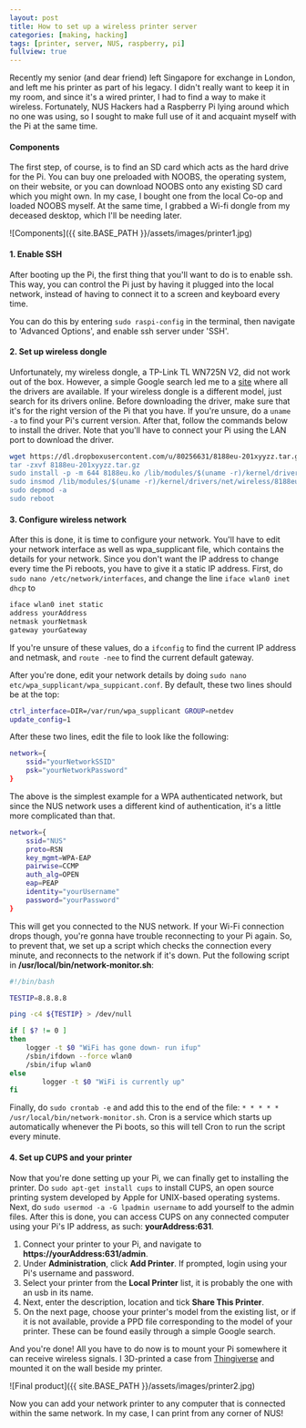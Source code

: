 ```yaml
---
layout: post
title: How to set up a wireless printer server
categories: [making, hacking]
tags: [printer, server, NUS, raspberry, pi]
fullview: true
---
```


Recently my senior (and dear friend) left Singapore for exchange in London, and left me his printer as part of his legacy. I didn't really want to keep it in my room, and since it's a wired printer, I had to find a way to make it wireless. Fortunately, NUS Hackers had a Raspberry Pi lying around which no one was using, so I sought to make full use of it and acquaint myself with the Pi at the same time.

#### Components
The first step, of course, is to find an SD card which acts as the hard drive for the Pi. You can buy one preloaded with NOOBS, the operating system, on their website, or you can download NOOBS onto any existing SD card which you might own. In my case, I bought one from the local Co-op and loaded NOOBS myself. At the same time, I grabbed a Wi-fi dongle from my deceased desktop, which I'll be needing later.

![Components]({{ site.BASE_PATH }}/assets/images/printer1.jpg)

#### 1. Enable SSH
After booting up the Pi, the first thing that you'll want to do is to enable ssh. This way, you can control the Pi just by having it plugged into the local network, instead of having to connect it to a screen and keyboard every time.

You can do this by entering `sudo raspi-config` in the terminal, then navigate to 'Advanced Options', and enable ssh server under 'SSH'.

#### 2. Set up wireless dongle
Unfortunately, my wireless dongle, a TP-Link TL WN725N V2, did not work out of the box. However, a simple Google search led me to a [site](http://www.raspberrypi.org/forums/viewtopic.php?p=462982#p462982) where all the drivers are available. If your wireless dongle is a different model, just search for its drivers online. Before downloading the driver, make sure that it's for the right version of the Pi that you have. If you're unsure, do a `uname -a` to find your Pi's current version. After that, follow the commands below to install the driver. Note that you'll have to connect your Pi using the LAN port to download the driver.

~~~ bash
wget https://dl.dropboxusercontent.com/u/80256631/8188eu-201xyyzz.tar.gz //make sure it's the right version!
tar -zxvf 8188eu-201xyyzz.tar.gz
sudo install -p -m 644 8188eu.ko /lib/modules/$(uname -r)/kernel/drivers/net/wireless
sudo insmod /lib/modules/$(uname -r)/kernel/drivers/net/wireless/8188eu.ko
sudo depmod -a
sudo reboot
~~~

#### 3. Configure wireless network
After this is done, it is time to configure your network. You'll have to edit your network interface as well as wpa_supplicant file, which contains the details for your network. Since you don't want the IP address to change every time the Pi reboots, you have to give it a static IP address. First, do `sudo nano /etc/network/interfaces`, and change the line `iface wlan0 inet dhcp` to

~~~ bash
iface wlan0 inet static
address yourAddress
netmask yourNetmask
gateway yourGateway
~~~

If you're unsure of these values, do a `ifconfig` to find the current IP address and netmask, and `route -nee` to find the current default gateway.

After you're done, edit your network details by doing `sudo nano etc/wpa_supplicant/wpa_suppicant.conf`. By default, these two lines should be at the top:

~~~ bash
ctrl_interface=DIR=/var/run/wpa_supplicant GROUP=netdev
update_config=1
~~~

After these two lines, edit the file to look like the following:

~~~ bash
network={
    ssid="yourNetworkSSID"
    psk="yourNetworkPassword"
}
~~~

The above is the simplest example for a WPA authenticated network, but since the NUS network uses a different kind of authentication, it's a little more complicated than that.

~~~ bash
network={
    ssid="NUS"
    proto=RSN
    key_mgmt=WPA-EAP
    pairwise=CCMP
    auth_alg=OPEN
    eap=PEAP
    identity="yourUsername"
    password="yourPassword"
}
~~~

This will get you connected to the NUS network. If your Wi-Fi connection drops though, you're gonna have trouble reconnecting to your Pi again. So, to prevent that, we set up a script which checks the connection every minute, and reconnects to the network if it's down. Put the following script in **/usr/local/bin/network-monitor.sh**:

~~~ bash
#!/bin/bash

TESTIP=8.8.8.8

ping -c4 ${TESTIP} > /dev/null

if [ $? != 0 ]
then
    logger -t $0 "WiFi has gone down- run ifup"
    /sbin/ifdown --force wlan0
    /sbin/ifup wlan0
else
        logger -t $0 "WiFi is currently up"
fi
~~~

Finally, do `sudo crontab -e` and add this to the end of the file: `* * * * * /usr/local/bin/network-monitor.sh`. Cron is a service which starts up automatically whenever the Pi boots, so this will tell Cron to run the script every minute.

#### 4. Set up CUPS and your printer
Now that you're done setting up your Pi, we can finally get to installing the printer. Do `sudo apt-get install cups` to install CUPS, an open source printing system developed by Apple for UNIX-based operating systems. Next, do `sudo usermod -a -G lpadmin username` to add yourself to the admin files. After this is done, you can access CUPS on any connected computer using your Pi's IP address, as such: **yourAddress:631**.

1. Connect your printer to your Pi, and navigate to **https://yourAddress:631/admin**.
2. Under **Administration**, click **Add Printer**. If prompted, login using your Pi's username and password.
3. Select your printer from the **Local Printer** list, it is probably the one with an usb in its name.
4. Next, enter the description, location and tick **Share This Printer**.
5. On the next page, choose your printer's model from the existing list, or if it is not available, provide a PPD file corresponding to the model of your printer. These can be found easily through a simple Google search.

And you're done! All you have to do now is to mount your Pi somewhere it can receive wireless signals. I 3D-printed a case from [Thingiverse](http://www.thingiverse.com/) and mounted it on the wall beside my printer.

![Final product]({{ site.BASE_PATH }}/assets/images/printer2.jpg)

Now you can add your network printer to any computer that is connected within the same network. In my case, I can print from any corner of NUS!